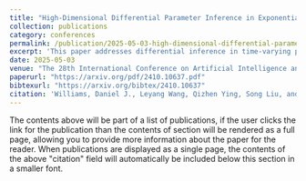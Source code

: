 ```yaml
---
title: "High-Dimensional Differential Parameter Inference in Exponential Family using Time Score Matching"
collection: publications
category: conferences
permalink: /publication/2025-05-03-high-dimensional-differential-parameter-inference
excerpt: 'This paper addresses differential inference in time-varying parametric probabilistic models and proposes to directly learn the time derivative of parameters via time score matching.'
date: 2025-05-03
venue: "The 28th International Conference on Artificial Intelligence and Statistics (AISTATS 2025)"
paperurl: "https://arxiv.org/pdf/2410.10637.pdf"
bibtexurl: "https://arxiv.org/bibtex/2410.10637"
citation: 'Williams, Daniel J., Leyang Wang, Qizhen Ying, Song Liu, and Mladen Kolar. "High-Dimensional Differential Parameter Inference in Exponential Family using Time Score Matching." In The 28th International Conference on Artificial Intelligence and Statistics (AISTATS 2025).'
---
```

The contents above will be part of a list of publications, if the user clicks the link for the publication than the contents of section will be rendered as a full page, allowing you to provide more information about the paper for the reader. When publications are displayed as a single page, the contents of the above "citation" field will automatically be included below this section in a smaller font.
